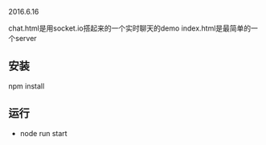 2016.6.16

chat.html是用socket.io搭起来的一个实时聊天的demo
index.html是最简单的一个server

## 安装
npm install

## 运行

* node run start


